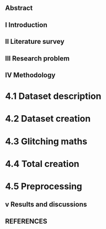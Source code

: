 ##  Abstract

##  I Introduction

## II Literature survey

## III Research problem

## IV Methodology

  # 4.1 Dataset description
  # 4.2 Dataset creation
  # 4.3 Glitching maths
  # 4.4 Total creation
  # 4.5 Preprocessing

## v Results and discussions


## REFERENCES
